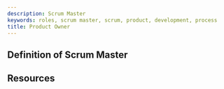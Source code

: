 ```yaml
---
description: Scrum Master
keywords: roles, scrum master, scrum, product, development, process
title: Product Owner
---
```


## Definition of Scrum Master

## Resources
